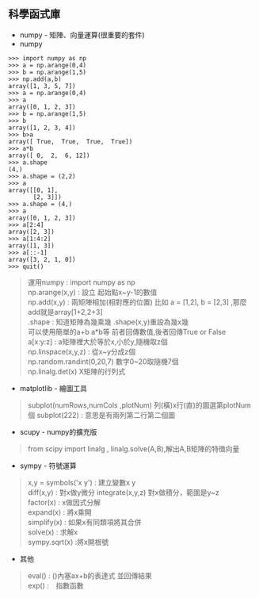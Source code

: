 ## 科學函式庫
* numpy - 矩陣、向量運算(很重要的套件)  
* numpy  
```
>>> import numpy as np
>>> a = np.arange(0,4)  
>>> b = np.arange(1,5)
>>> np.add(a,b)
array([1, 3, 5, 7])
>>> a = np.arange(0,4)
>>> a
array([0, 1, 2, 3])
>>> b = np.arange(1,5)
>>> b
array([1, 2, 3, 4])
>>> b>a
array([ True,  True,  True,  True])
>>> a*b
array([ 0,  2,  6, 12])
>>> a.shape
(4,)
>>> a.shape = (2,2)
>>> a
array([[0, 1],
       [2, 3]])
>>> a.shape = (4,)
>>> a
array([0, 1, 2, 3])
>>> a[2:4]
array([2, 3])
>>> a[1:4:2]
array([1, 3])
>>> a[::-1]
array([3, 2, 1, 0])
>>> quit()
```  
>運用numpy : import numpy as np  
>np.arange(x,y) : 設立 起始點x~y-1的數值  
>np.add(x,y) : 兩矩陣相加(相對應的位置) 比如 a = [1,2], b = [2,3] ,那麼add就是array[1+2,2+3]  
>.shape : 知道矩陣為幾乘幾 .shape(x,y)重設為幾x幾  
>可以使用簡單的a+b a*b等 前者回傳數值,後者回傳True or False  
>a[x:y:z] : a矩陣裡大於等於x,小於y,隨機取z個  
>np.linspace(x,y,z) : 從x~y分成z個  
>np.random.randint(0,20,7) 數字0~20取隨機7個  
>np.linalg.det(x) X矩陣的行列式

* matplotlib - 繪圖工具
> subplot(numRows,numCols ,plotNum) 列(橫)x行(直)的圖選第plotNum個
  > subplot(222) : 意思是有兩列第二行第二個圖
* scupy - numpy的擴充版
>from scipy import linalg , linalg.solve(A,B),解出A,B矩陣的特徵向量  
* sympy - 符號運算
>x,y = symbols('x y') : 建立變數x y  
>diff(x,y) : 對x做y微分
>integrate(x,y,z) 對x做積分，範圍是y~z  
>factor(x) : x做因式分解  
>expand(x) : 將x乘開  
>simplify(x) : 如果x有同類項將其合併  
>solve(x) : 求解x  
>sympy.sqrt(x) :將x開根號
* 其他
>eval() : ()內塞ax+b的表達式 並回傳結果  
>exp() :　指數函數  

